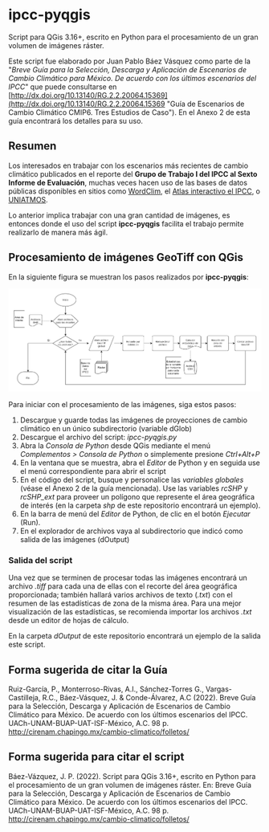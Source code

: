 # ipcc-pyqgis

Script para QGis 3.16+, escrito en Python para el procesamiento de un gran volumen de imágenes ráster.

Este script fue elaborado por Juan Pablo Báez Vásquez como parte de la "*Breve Guía para la Selección, Descarga y Aplicación de Escenarios de Cambio Climático para México. De acuerdo con los últimos escenarios del IPCC*" que puede consultarse en [http://dx.doi.org/10.13140/RG.2.2.20064.15369](http://dx.doi.org/10.13140/RG.2.2.20064.15369 "Guía de Escenarios de Cambio Climático CMIP6. Tres Estudios de Caso"). En el Anexo 2 de esta guía encontrará los detalles para su uso.

## Resumen
Los interesados en trabajar con los escenarios más recientes de cambio climático publicados en el reporte del **Grupo de Trabajo I del IPCC al Sexto Informe de Evaluación**, muchas veces hacen uso de las bases de datos públicas disponibles en sitios como [WordClim](https://www.worldclim.com "WorldClim"), el [Atlas interactivo el IPCC](https://interactive-atlas.ipcc.ch "IPCC WGI Interactive Atlas"), o [UNIATMOS](http://uniatmos.atmosfera.unam.mx/AR6/visualizador "Escenarios de cambio climático regionalizados CORDEX, AR6, IPCC").

Lo anterior implica trabajar con una gran cantidad de imágenes, es entonces donde el uso del script **ipcc-pyqgis** facilita el trabajo permite realizarlo de manera más ágil.

## Procesamiento de imágenes GeoTiff con QGis

En la siguiente figura se muestran los pasos realizados por **ipcc-pyqgis**:

![Diagrama de flujo de los pasos del script IPCC-PYQGIS](img/Script-Ipcc-PyQgis.jpg "Diagrama de flujo de los pasos del script IPCC-PYQGIS")

Para iniciar con el procesamiento de las imágenes, siga estos pasos:

1. Descargue y guarde todas las imágenes de proyecciones de cambio climático en un único subdirectorio (variable dGlob)
2. Descargue el archivo del script: *ipcc-pyqgis.py*
3. Abra la *Consola de Python* desde QGis mediante el menú *Complementos > Consola de Python* o simplemente presione *Ctrl+Alt+P*
4. En la ventana que se muestra, abra el *Editor* de Python y en seguida use el menú correspondiente para abrir el script
5. En el código del script, busque y personalice las *variables globales* (véase el Anexo 2 de la guía mencionada). Use las variables *rcSHP* y *rcSHP_ext* para proveer un polígono que represente el área geográfica de interés (en la carpeta *shp* de este repositorio encontrará un ejemplo).
6. En la barra de menú del *Editor* de Python, de clic en el botón *Ejecutar* (Run).
7. En el explorador de archivos vaya al subdirectorio que indicó como salida de las imágenes (dOutput)

### Salida del script
Una vez que se terminen de procesar todas las imágenes encontrará un archivo *.tiff* para cada una de ellas con el recorte del área geográfica proporcionada; también hallará varios archivos de texto (*.txt*) con el resumen de las estadísticas de zona de la misma área. Para una mejor visualización de las estadísticas, se recomienda importar los archivos *.txt* desde un editor de hojas de cálculo.

En la carpeta *dOutput* de este repositorio encontrará un ejemplo de la salida este script. 

## Forma sugerida de citar la Guía

Ruiz-García, P., Monterroso-Rivas, A.I., Sánchez-Torres G., Vargas-Castilleja, R.C., Báez-Vásquez, J. & Conde-Álvarez, A.C (2022). Breve Guía para la Selección, Descarga y Aplicación de Escenarios de Cambio Climático para México. De acuerdo con los últimos escenarios del IPCC. UACh-UNAM-BUAP-UAT-ISF-México, A.C. 98 p. http://cirenam.chapingo.mx/cambio-climatico/folletos/

## Forma sugerida para citar el script

Báez-Vázquez, J. P. (2022). Script para QGis 3.16+, escrito en Python para el procesamiento de un gran volumen de imágenes ráster. En: Breve Guía para la Selección, Descarga y Aplicación de Escenarios de Cambio Climático para México. De acuerdo con los últimos escenarios del IPCC. UACh-UNAM-BUAP-UAT-ISF-México, A.C. 98 p. http://cirenam.chapingo.mx/cambio-climatico/folletos/